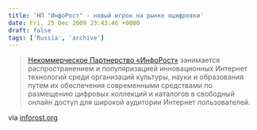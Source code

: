 ```yaml
---
title: 'НП "ИнфоРост" - новый игрок на рынке оцифровки'
date: Fri, 25 Dec 2009 23:43:46 +0000
draft: false
tags: ['Russia', 'archive']
---
```


> [Некоммерческое Партнерство «ИнфоРост»](http://inforost.org/about/index.html) занимается распространением и популяризацией инновационных Интернет технологий среди организаций культуры, науки и образования путем их обеспечения современными средствами по размещению цифровых коллекций и каталогов в свободный онлайн доступ для широкой аудитории Интернет пользователей.

via [inforost.org](http://inforost.org/)
